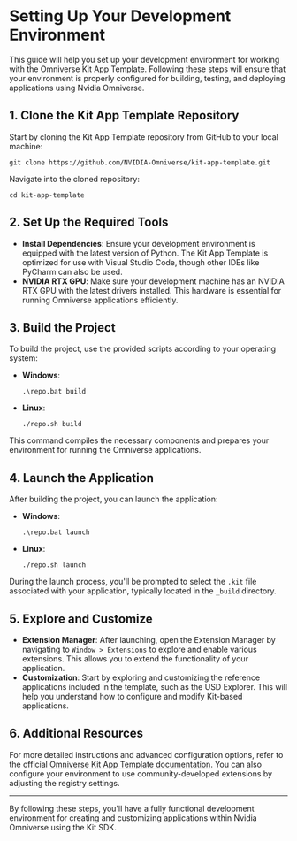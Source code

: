 # Setting Up Your Development Environment

This guide will help you set up your development environment for working with the Omniverse Kit App Template. Following these steps will ensure that your environment is properly configured for building, testing, and deploying applications using Nvidia Omniverse.

## 1. Clone the Kit App Template Repository

Start by cloning the Kit App Template repository from GitHub to your local machine:

    git clone https://github.com/NVIDIA-Omniverse/kit-app-template.git

Navigate into the cloned repository:

    cd kit-app-template

## 2. Set Up the Required Tools

- **Install Dependencies**: Ensure your development environment is equipped with the latest version of Python. The Kit App Template is optimized for use with Visual Studio Code, though other IDEs like PyCharm can also be used.
- **NVIDIA RTX GPU**: Make sure your development machine has an NVIDIA RTX GPU with the latest drivers installed. This hardware is essential for running Omniverse applications efficiently.

## 3. Build the Project

To build the project, use the provided scripts according to your operating system:

- **Windows**: 
      
      .\repo.bat build
  
- **Linux**:
  
      ./repo.sh build

This command compiles the necessary components and prepares your environment for running the Omniverse applications.

## 4. Launch the Application

After building the project, you can launch the application:

- **Windows**:
      
      .\repo.bat launch
  
- **Linux**:
  
      ./repo.sh launch

During the launch process, you'll be prompted to select the `.kit` file associated with your application, typically located in the `_build` directory.

## 5. Explore and Customize

- **Extension Manager**: After launching, open the Extension Manager by navigating to `Window > Extensions` to explore and enable various extensions. This allows you to extend the functionality of your application.
- **Customization**: Start by exploring and customizing the reference applications included in the template, such as the USD Explorer. This will help you understand how to configure and modify Kit-based applications.

## 6. Additional Resources

For more detailed instructions and advanced configuration options, refer to the official [Omniverse Kit App Template documentation](https://docs.omniverse.nvidia.com/kit/docs/kit-app-template/latest/docs/intro.html). You can also configure your environment to use community-developed extensions by adjusting the registry settings.

---

By following these steps, you'll have a fully functional development environment for creating and customizing applications within Nvidia Omniverse using the Kit SDK.
